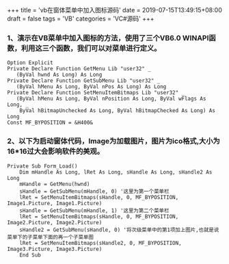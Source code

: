 +++
title = 'vb在窗体菜单中加入图标源码'
date = 2019-07-15T13:49:15+08:00
draft = false
tags = 'VB'
categories = 'VC#源码'
+++

### 1、演示在VB菜单中加入图标的方法，使用了三个VB6.0 WINAPI函数，利用这三个函数，我们可以对菜单进行定义。
``` vb.net {linenos=inline}
Option Explicit
Private Declare Function GetMenu Lib "user32" _
   (ByVal hwnd As Long) As Long
Private Declare Function GetSubMenu Lib "user32" _
   (ByVal hMenu As Long, ByVal nPos As Long) As Long
Private Declare Function SetMenuItemBitmaps Lib "user32" _
   (ByVal hMenu As Long, ByVal nPosition As Long, ByVal wFlags As Long, _
    ByVal hBitmapUnchecked As Long, ByVal hBitmapChecked As Long) As Long
Const MF_BYPOSITION = &H400&
```
### 2、以下为启动窗体代码，Image为加载图片，图片为ico格式,大小为16*16过大会影响软件的美观。
``` vb.net {linenos=inline}
Private Sub Form_Load()
    Dim mHandle As Long, lRet As Long, sHandle As Long, sHandle2 As Long
    mHandle = GetMenu(hwnd)
    sHandle = GetSubMenu(mHandle, 0) '这里为第一个菜单栏
    lRet = SetMenuItemBitmaps(sHandle, 0, MF_BYPOSITION, Image1.Picture, Image1.Picture) 
    sHandle = GetSubMenu(mHandle, 1) '这里为第二个菜单栏
    lRet = SetMenuItemBitmaps(sHandle, 0, MF_BYPOSITION, Image2.Picture, Image2.Picture) 
    sHandle2 = GetSubMenu(sHandle, 0) '将次级菜单中的第1项加上图片,也就是说菜单下的子菜单下面的再一个子菜单图
    lRet = SetMenuItemBitmaps(sHandle2, 0, MF_BYPOSITION, Image3.Picture, Image3.Picture)
    End Sub
```